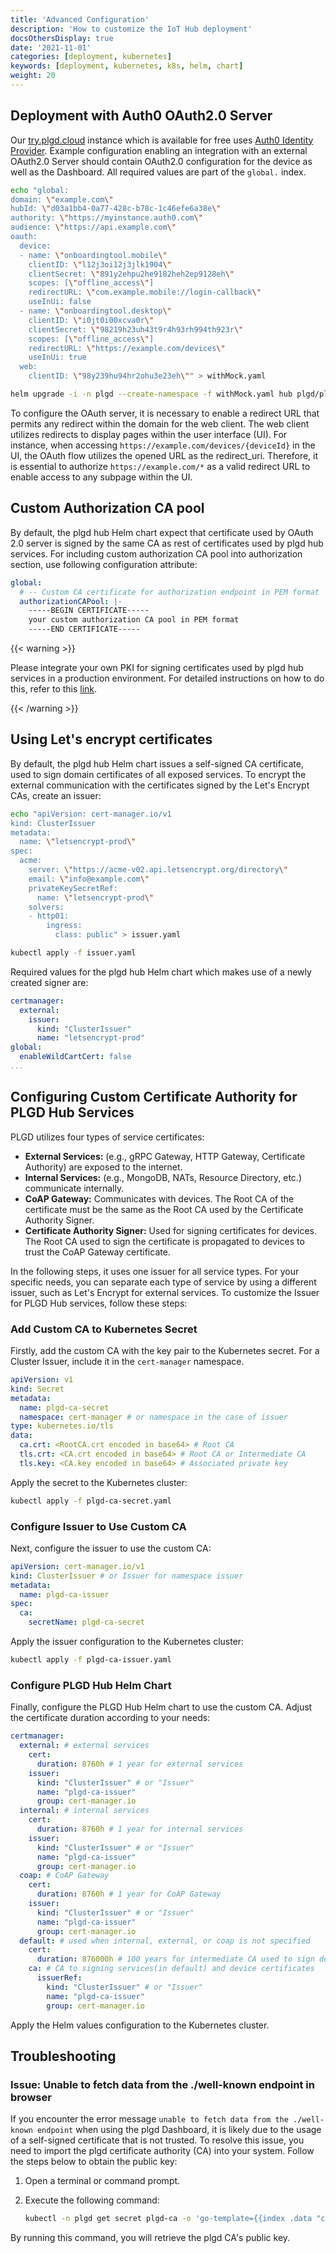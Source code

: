 ```yaml
---
title: 'Advanced Configuration'
description: 'How to customize the IoT Hub deployment'
docsOthersDisplay: true
date: '2021-11-01'
categories: [deployment, kubernetes]
keywords: [deployment, kubernetes, k8s, helm, chart]
weight: 20
---
```


## Deployment with Auth0 OAuth2.0 Server

Our [try.plgd.cloud](https://try.plgd.cloud) instance which is available for free uses [Auth0 Identity Provider](https://auth0.com). Example configuration enabling an integration with an external OAuth2.0 Server should contain OAuth2.0 configuration for the device as well as the Dashboard. All required values are part of the `global.` index.

```sh
echo "global:
domain: \"example.com\"
hubId: \"d03a1bb4-0a77-428c-b78c-1c46efe6a38e\"
authority: \"https://myinstance.auth0.com\"
audience: \"https://api.example.com\"
oauth:
  device:
  - name: \"onboardingtool.mobile\"
    clientID: \"l12j3oi12j3jlk1904\"
    clientSecret: \"891y2ehpu2he9182heh2ep9128eh\"
    scopes: [\"offline_access\"]
    redirectURL: \"com.example.mobile://login-callback\"
    useInUi: false
  - name: \"onboardingtool.desktop\"
    clientID: \"i0jt0i00xcva0r\"
    clientSecret: \"98219h23uh43t9r4h93rh994th923r\"
    scopes: [\"offline_access\"]
    redirectURL: \"https://example.com/devices\"
    useInUi: true
  web:
    clientID: \"98y239hu94hr2ohu3e23eh\"" > withMock.yaml

helm upgrade -i -n plgd --create-namespace -f withMock.yaml hub plgd/plgd-hub
```

To configure the OAuth server, it is necessary to enable a redirect URL that permits any redirect within the domain for the web client. The web client utilizes redirects to display pages within the user interface (UI). For instance, when accessing `https://example.com/devices/{deviceId}` in the UI, the OAuth flow utilizes the opened URL as the redirect_uri. Therefore, it is essential to authorize `https://example.com/*` as a valid redirect URL to enable access to any subpage within the UI.

## Custom Authorization CA pool

By default, the plgd hub Helm chart expect that certificate used by OAuth 2.0 server is signed by the same CA as rest of certificates
used by plgd hub services. For including custom authorization CA pool into authorization section, use following configuration attribute:

```yaml
global:
  # -- Custom CA certificate for authorization endpoint in PEM format
  authorizationCAPool: |-
    -----BEGIN CERTIFICATE-----
    your custom authorization CA pool in PEM format
    -----END CERTIFICATE-----
```

{{< warning >}}

Please integrate your own PKI for signing certificates used by plgd hub services in a production environment. For detailed instructions on how to do this, refer to this [link](https://cert-manager.io/docs/configuration/ca/).

{{< /warning >}}

## Using Let's encrypt certificates

By default, the plgd hub Helm chart issues a self-signed CA certificate, used to sign domain certificates of all exposed services. To encrypt the external communication with the certificates signed by the Let's Encrypt CAs, create an issuer:

```sh
echo "apiVersion: cert-manager.io/v1
kind: ClusterIssuer
metadata:
  name: \"letsencrypt-prod\"
spec:
  acme:
    server: \"https://acme-v02.api.letsencrypt.org/directory\"
    email: \"info@example.com\"
    privateKeySecretRef:
      name: \"letsencrypt-prod\"
    solvers:
    - http01:
        ingress:
          class: public" > issuer.yaml

kubectl apply -f issuer.yaml
```

Required values for the plgd hub Helm chart which makes use of a newly created signer are:

```yaml
certmanager:
  external:
    issuer:
      kind: "ClusterIssuer"
      name: "letsencrypt-prod"
global:
  enableWildCartCert: false
...
```

## Configuring Custom Certificate Authority for PLGD Hub Services

PLGD utilizes four types of service certificates:

- **External Services:** (e.g., gRPC Gateway, HTTP Gateway, Certificate Authority) are exposed to the internet.
- **Internal Services:** (e.g., MongoDB, NATs, Resource Directory, etc.) communicate internally.
- **CoAP Gateway:** Communicates with devices. The Root CA of the certificate must be the same as the Root CA used by the Certificate Authority Signer.
- **Certificate Authority Signer:** Used for signing certificates for devices. The Root CA used to sign the certificate is propagated to devices to trust the CoAP Gateway certificate.

In the following steps, it uses one issuer for all service types. For your specific needs, you can separate each type of service by using a different issuer, such as Let's Encrypt for external services. To customize the Issuer for PLGD Hub services, follow these steps:

### Add Custom CA to Kubernetes Secret

Firstly, add the custom CA with the key pair to the Kubernetes secret. For a Cluster Issuer, include it in the `cert-manager` namespace.

```yaml
apiVersion: v1
kind: Secret
metadata:
  name: plgd-ca-secret
  namespace: cert-manager # or namespace in the case of issuer
type: kubernetes.io/tls
data:
  ca.crt: <RootCA.crt encoded in base64> # Root CA
  tls.crt: <CA.crt encoded in base64> # Root CA or Intermediate CA
  tls.key: <CA.key encoded in base64> # Associated private key
```

Apply the secret to the Kubernetes cluster:

```sh
kubectl apply -f plgd-ca-secret.yaml
```

### Configure Issuer to Use Custom CA

Next, configure the issuer to use the custom CA:

```yaml
apiVersion: cert-manager.io/v1
kind: ClusterIssuer # or Issuer for namespace issuer
metadata:
  name: plgd-ca-issuer
spec:
  ca:
    secretName: plgd-ca-secret
```

Apply the issuer configuration to the Kubernetes cluster:

```sh
kubectl apply -f plgd-ca-issuer.yaml
```

### Configure PLGD Hub Helm Chart

Finally, configure the PLGD Hub Helm chart to use the custom CA. Adjust the certificate duration according to your needs:

```yaml
certmanager:
  external: # external services
    cert:
      duration: 8760h # 1 year for external services
    issuer:
      kind: "ClusterIssuer" # or "Issuer"
      name: "plgd-ca-issuer"
      group: cert-manager.io
  internal: # internal services
    cert:
      duration: 8760h # 1 year for internal services
    issuer:
      kind: "ClusterIssuer" # or "Issuer"
      name: "plgd-ca-issuer"
      group: cert-manager.io
  coap: # CoAP Gateway
    cert:
      duration: 8760h # 1 year for CoAP Gateway
    issuer:
      kind: "ClusterIssuer" # or "Issuer"
      name: "plgd-ca-issuer"
      group: cert-manager.io
  default: # used when internal, external, or coap is not specified
    cert:
      duration: 876000h # 100 years for intermediate CA used to sign device certificates
    ca: # CA to signing services(in default) and device certificates
      issuerRef:
        kind: "ClusterIssuer" # or "Issuer"
        name: "plgd-ca-issuer"
        group: cert-manager.io
```

Apply the Helm values configuration to the Kubernetes cluster.

## Troubleshooting

### Issue: Unable to fetch data from the ./well-known endpoint in browser

If you encounter the error message `unable to fetch data from the ./well-known endpoint` when using the plgd Dashboard, it is likely due to the usage of a self-signed certificate that is not trusted. To resolve this issue, you need to import the plgd certificate authority (CA) into your system. Follow the steps below to obtain the public key:

1. Open a terminal or command prompt.
2. Execute the following command:

   ```sh
   kubectl -n plgd get secret plgd-ca -o 'go-template={{index .data "ca.crt"}}' | base64 -d.
   ```

By running this command, you will retrieve the plgd CA's public key.
